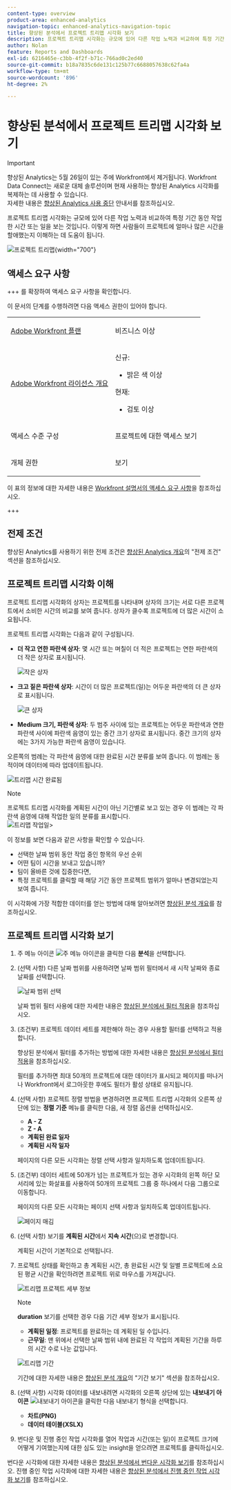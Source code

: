 ```yaml
---
content-type: overview
product-area: enhanced-analytics
navigation-topic: enhanced-analytics-navigation-topic
title: 향상된 분석에서 프로젝트 트리맵 시각화 보기
description: 프로젝트 트리맵 시각화는 규모에 있어 다른 작업 노력과 비교하여 특정 기간 동안 작업한 시간 또는 일을 보는 것입니다. 이렇게 하면 사람들이 프로젝트에 얼마나 많은 시간을 할애했는지 이해하는 데 도움이 됩니다.
author: Nolan
feature: Reports and Dashboards
exl-id: 6216465e-c3bb-4f2f-b71c-766ad0c2ed40
source-git-commit: b18a7835c6de131c125b77c6688057638c62fa4a
workflow-type: tm+mt
source-wordcount: '896'
ht-degree: 2%

---
```


# 향상된 분석에서 프로젝트 트리맵 시각화 보기

>[!IMPORTANT]
>
>향상된 Analytics는 5월 26일이 있는 주에 Workfront에서 제거됩니다. Workfront Data Connect는 새로운 대체 솔루션이며 현재 사용하는 향상된 Analytics 시각화를 복제하는 데 사용할 수 있습니다. <br>자세한 내용은 [향상된 Analytics 사용 중단](/help/quicksilver/product-announcements/announcements/enhanced-analytics-deprecation.md) 안내서를 참조하십시오.


<!-- Audited: 12/2023 -->

프로젝트 트리맵 시각화는 규모에 있어 다른 작업 노력과 비교하여 특정 기간 동안 작업한 시간 또는 일을 보는 것입니다. 이렇게 하면 사람들이 프로젝트에 얼마나 많은 시간을 할애했는지 이해하는 데 도움이 됩니다.

![프로젝트 트리맵](assets/project-treemap-350x126.png){width="700"}

## 액세스 요구 사항

+++ 를 확장하여 액세스 요구 사항을 확인합니다.

이 문서의 단계를 수행하려면 다음 액세스 권한이 있어야 합니다.

<table style="table-layout:auto"> 
 <col> 
 <col> 
 <tbody> 
  <tr> 
   <td role="rowheader"><a href="https://business.adobe.com/products/workfront/pricing.html" target="_blank">Adobe Workfront 플랜</a></td> 
   <td> <p>비즈니스 이상</p> </td> 
  </tr> 
  <tr> 
   <td role="rowheader"><a href="../administration-and-setup/add-users/access-levels-and-object-permissions/wf-licenses.md" class="MCXref xref">Adobe Workfront 라이선스 개요</a></td> 
   <td>   <p>신규:</p> 
   <ul><li>밝은 색 이상</li></ul>
   <p>현재:</p>
   <ul><li>검토 이상</li></ul>
 </td> 
  </tr> 
  <tr> 
   <td role="rowheader">액세스 수준 구성</td> 
   <td> <p>프로젝트에 대한 액세스 보기</p> <!--<p>Note: If you still don't have access, ask your Workfront administrator if they set additional restrictions in your access level.<br>For information on how a Workfront administrator can change your access level, see <a href="../administration-and-setup/add-users/configure-and-grant-access/create-modify-access-levels.md" class="MCXref xref">Create or modify custom access levels</a>.</p>--> </td> 
  </tr> 
  <tr> 
   <td role="rowheader">개체 권한</td> 
   <td> <p>보기</p> <!--<p>For information on requesting additional access, see <a href="../workfront-basics/grant-and-request-access-to-objects/request-access.md" class="MCXref xref">Request access to objects </a>.</p>--> </td> 
  </tr> 
 </tbody> 
</table>

이 표의 정보에 대한 자세한 내용은 [Workfront 설명서의 액세스 요구 사항](/help/quicksilver/administration-and-setup/add-users/access-levels-and-object-permissions/access-level-requirements-in-documentation.md)을 참조하십시오.

+++

## 전제 조건

향상된 Analytics를 사용하기 위한 전제 조건은 [향상된 Analytics 개요](../enhanced-analytics/enhanced-analytics-overview.md)의 &quot;전제 조건&quot; 섹션을 참조하십시오.

## 프로젝트 트리맵 시각화 이해

프로젝트 트리맵 시각화의 상자는 프로젝트를 나타내며 상자의 크기는 서로 다른 프로젝트에서 소비한 시간의 비교를 보여 줍니다. 상자가 클수록 프로젝트에 더 많은 시간이 소요됩니다.

프로젝트 트리맵 시각화는 다음과 같이 구성됩니다.

* **더 작고 연한 파란색 상자**: 몇 시간 또는 며칠이 더 적은 프로젝트는 연한 파란색의 더 작은 상자로 표시됩니다.

  ![작은 상자](assets/project-treemap-smaller-box.png)

* **크고 짙은 파란색 상자**: 시간이 더 많은 프로젝트(일)는 어두운 파란색의 더 큰 상자로 표시됩니다.

  ![큰 상자](assets/project-treemap-larger-box-350x205.png)

* **Medium 크기, 파란색 상자**: 두 범주 사이에 있는 프로젝트는 어두운 파란색과 연한 파란색 사이에 파란색 음영이 있는 중간 크기 상자로 표시됩니다. 중간 크기의 상자에는 3가지 가능한 파란색 음영이 있습니다.

오른쪽의 범례는 각 파란색 음영에 대한 완료된 시간 분류를 보여 줍니다. 이 범례는 동적이며 데이터에 따라 업데이트됩니다.

![트리맵 시간 완료됨](assets/project-treemap-hours-completed.png)

>[!NOTE]
>
>프로젝트 트리맵 시각화를 계획된 시간이 아닌 기간별로 보고 있는 경우 이 범례는 각 파란색 음영에 대해 작업한 일의 분류를 표시합니다.\
>![트리맵 작업일](assets/project-treemap-days-worked.png)>

이 정보를 보면 다음과 같은 사항을 확인할 수 있습니다.

* 선택한 날짜 범위 동안 작업 중인 항목의 우선 순위
* 어떤 팀이 시간을 보내고 있습니까?
* 팀이 올바른 것에 집중한다면,
* 특정 프로젝트를 클릭할 때 해당 기간 동안 프로젝트 범위가 얼마나 변경되었는지 보여 줍니다.

이 시각화에 가장 적합한 데이터를 얻는 방법에 대해 알아보려면 [향상된 분석 개요](../enhanced-analytics/enhanced-analytics-overview.md)를 참조하십시오.

## 프로젝트 트리맵 시각화 보기

1. 주 메뉴 아이콘 ![주 메뉴 아이콘](assets/main-menu-icon-16x12.png)을 클릭한 다음 **분석**&#x200B;을 선택합니다.
1. (선택 사항) 다른 날짜 범위를 사용하려면 날짜 범위 필터에서 새 시작 날짜와 종료 날짜를 선택합니다.

   ![날짜 범위 선택](assets/filters-select-date-range-350x344.png)

   날짜 범위 필터 사용에 대한 자세한 내용은 [향상된 분석에서 필터 적용](../enhanced-analytics/use-enhanced-analytics-filters.md)을 참조하십시오.

1. (조건부) 프로젝트 데이터 세트를 제한해야 하는 경우 사용할 필터를 선택하고 적용합니다.

   향상된 분석에서 필터를 추가하는 방법에 대한 자세한 내용은 [향상된 분석에서 필터 적용](../enhanced-analytics/use-enhanced-analytics-filters.md)을 참조하십시오.

   필터를 추가하면 최대 50개의 프로젝트에 대한 데이터가 표시되고 페이지를 떠나거나 Workfront에서 로그아웃한 후에도 필터가 활성 상태로 유지됩니다.

1. (선택 사항) 프로젝트 정렬 방법을 변경하려면 프로젝트 트리맵 시각화의 오른쪽 상단에 있는 **정렬 기준** 메뉴를 클릭한 다음, 새 정렬 옵션을 선택하십시오.

   * **A - Z**
   * **Z - A**
   * **계획된 완료 일자**
   * **계획된 시작 일자**

   페이지의 다른 모든 시각화는 정렬 선택 사항과 일치하도록 업데이트됩니다.

1. (조건부) 데이터 세트에 50개가 넘는 프로젝트가 있는 경우 시각화의 왼쪽 하단 모서리에 있는 화살표를 사용하여 50개의 프로젝트 그룹 중 하나에서 다음 그룹으로 이동합니다.

   페이지의 다른 모든 시각화는 페이지 선택 사항과 일치하도록 업데이트됩니다.

   ![페이지 매김](assets/pagination-350x118.png)

1. (선택 사항) 보기를 **계획된 시간**&#x200B;에서 **지속 시간**(으)로 변경합니다.

   계획된 시간이 기본적으로 선택됩니다.

1. 프로젝트 상태를 확인하고 총 계획된 시간, 총 완료된 시간 및 일별 프로젝트에 소요된 평균 시간을 확인하려면 프로젝트 위로 마우스를 가져갑니다.

   ![트리맵 프로젝트 세부 정보](assets/project-treemap-project-details-350x404.png)

   >[!NOTE]
   >
   >**duration** 보기를 선택한 경우 다음 기간 세부 정보가 표시됩니다.
   >
   >* **계획된 일정**: 프로젝트를 완료하는 데 계획된 일 수입니다.
   >* **근무일**: 맨 위에서 선택한 날짜 범위 내에 완료된 각 작업의 계획된 기간을 하루의 시간 수로 나눈 값입니다.
   >   
   >![트리맵 기간](assets/duration-treemap-350x159.png)
   >
   >기간에 대한 자세한 내용은 [향상된 분석 개요](../enhanced-analytics/enhanced-analytics-overview.md)의 &quot;기간 보기&quot; 섹션을 참조하십시오.

1. (선택 사항) 시각화 데이터를 내보내려면 시각화의 오른쪽 상단에 있는 **내보내기 아이콘** ![내보내기 아이콘](assets/export.png)을 클릭한 다음 내보내기 형식을 선택합니다.

   * **차트(PNG)**
   * **데이터 테이블(XSLX)**

1. 번다운 및 진행 중인 작업 시각화를 열어 작업과 시간(또는 일)이 프로젝트 크기에 어떻게 기여했는지에 대한 심도 있는 insight을 얻으려면 프로젝트를 클릭하십시오.

번다운 시각화에 대한 자세한 내용은 [향상된 분석에서 번다운 시각화 보기](../enhanced-analytics/burndown-overview.md)를 참조하십시오. 진행 중인 작업 시각화에 대한 자세한 내용은 [향상된 분석에서 진행 중인 작업 시각화 보기](../enhanced-analytics/tasks-in-flight-overview.md)를 참조하십시오.

